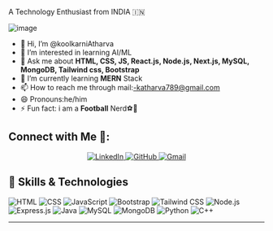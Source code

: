 A Technology Enthusiast from INDIA 🇮🇳 


![image](https://github.com/user-attachments/assets/d58f0f6c-b38f-4046-bfa9-362183e5b833)

- 👋 Hi, I’m @koolkarniAtharva
- 👀 I’m interested in learning AI/ML
- 💬 Ask me about **HTML, CSS, JS, React.js, Node.js, Next.js, MySQL, MongoDB, Tailwind css, Bootstrap**
- 🌱 I’m currently learning **MERN** Stack
- 📫 How to reach me through mail:-katharva789@gmail.com
- 😄 Pronouns:he/him
- ⚡ Fun fact: i am a **Football** Nerd⚽🥅

## Connect with Me 🔗:

<div align="center">
  <a href="https://www.linkedin.com/in/atharva-kulkarni-397221275" target="_blank">
    <img src="https://img.shields.io/badge/LinkedIn-0077B5?style=for-the-badge&logo=linkedin&logoColor=white" alt="LinkedIn">
  </a>
  <a href="https://github.com/koolkarniAtharva" target="_blank">
    <img src="https://img.shields.io/badge/GitHub-333?style=for-the-badge&logo=github&logoColor=white" alt="GitHub">
  </a>
  <a href="mailto:katharva789@gmail.com" target="_blank">
    <img src="https://img.shields.io/badge/Gmail-D93025?style=for-the-badge&logo=gmail&logoColor=white" alt="Gmail">
  </a>
</div>

## 🚀 Skills & Technologies

![HTML](https://img.shields.io/badge/-HTML-E34F26?logo=html5&logoColor=white&style=flat&labelColor=E34F26&color=E34F26&logoWidth=50)
![CSS](https://img.shields.io/badge/-CSS-1572B6?logo=css3&logoColor=white&style=flat&labelColor=1572B6&color=1572B6&logoWidth=50)
![JavaScript](https://img.shields.io/badge/-JavaScript-F7DF1E?logo=javascript&logoColor=black&style=flat&labelColor=F7DF1E&color=F7DF1E&logoWidth=50)
![Bootstrap](https://img.shields.io/badge/-Bootstrap-563D7C?logo=bootstrap&logoColor=white&style=flat&labelColor=563D7C&color=563D7C&logoWidth=50)
![Tailwind CSS](https://img.shields.io/badge/-Tailwind%20CSS-06B6D4?logo=tailwindcss&logoColor=white&style=flat&labelColor=06B6D4&color=06B6D4&logoWidth=50)
![Node.js](https://img.shields.io/badge/-Node.js-339933?logo=node.js&logoColor=white&style=flat&labelColor=339933&color=339933&logoWidth=50)
![Express.js](https://img.shields.io/badge/-Express.js-000000?logo=express&logoColor=white&style=flat&labelColor=000000&color=000000&logoWidth=50)
![Java](https://img.shields.io/badge/-Java-007396?logo=java&logoColor=white&style=flat&labelColor=007396&color=007396&logoWidth=50)
![MySQL](https://img.shields.io/badge/-MySQL-4479A1?logo=mysql&logoColor=white&style=flat&labelColor=4479A1&color=4479A1&logoWidth=50)
![MongoDB](https://img.shields.io/badge/-MongoDB-47A248?logo=mongodb&logoColor=white&style=flat&labelColor=47A248&color=47A248&logoWidth=50)
![Python](https://img.shields.io/badge/-Python-3776AB?logo=python&logoColor=white&style=flat&labelColor=3776AB&color=3776AB&logoWidth=50)
![C++](https://img.shields.io/badge/-C++-00599C?logo=c%2B%2B&logoColor=white&style=flat&labelColor=00599C&color=00599C&logoWidth=50)

---

<!---
koolkarniAtharva/koolkarniAtharva is a ✨ special ✨ repository because its `README.md` (this file) appears on your GitHub profile.
You can click the Preview link to take a look at your changes.
--->
